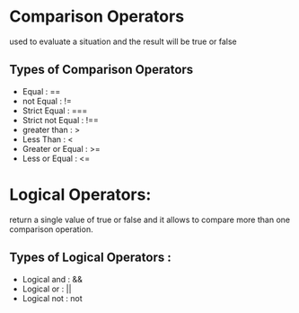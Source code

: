 
# Comparison Operators
used to evaluate a situation and the result will be true or false

## Types of Comparison Operators

* Equal : ==
* not Equal : !=
* Strict Equal : ===
* Strict not Equal : !==
* greater than : >
* Less Than : <
* Greater or Equal : >=
* Less or Equal : <=



# Logical Operators:

return a single value of true or false and it allows to compare more than one comparison operation.

## Types of Logical Operators :

* Logical and : &&
* Logical or : ||
* Logical not : not
